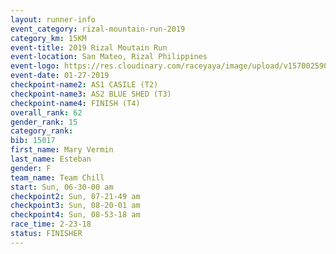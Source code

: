 ```yaml
---
layout: runner-info 
event_category: rizal-mountain-run-2019 
category_km: 15KM 
event-title: 2019 Rizal Moutain Run 
event-location: San Mateo, Rizal Philippines 
event-logo: https://res.cloudinary.com/raceyaya/image/upload/v1570025909/logo/rizal-mountain_gkfete.jpg 
event-date: 01-27-2019 
checkpoint-name2: AS1 CASILE (T2) 
checkpoint-name3: AS2 BLUE SHED (T3) 
checkpoint-name4: FINISH (T4) 
overall_rank: 62
gender_rank: 15
category_rank: 
bib: 15017
first_name: Mary Vermin
last_name: Esteban
gender: F
team_name: Team Chill
start: Sun, 06-30-00 am
checkpoint2: Sun, 07-21-49 am
checkpoint3: Sun, 08-20-01 am
checkpoint4: Sun, 08-53-18 am
race_time: 2-23-18
status: FINISHER
---
```

